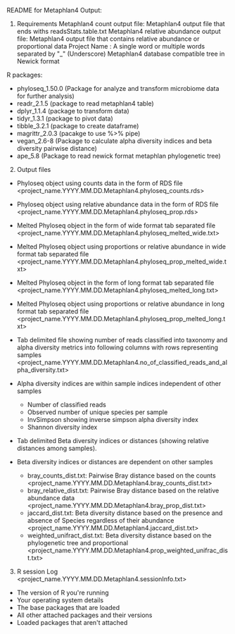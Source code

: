 README for Metaphlan4 Output:

1. Requirements 
Metaphlan4 count output file: Metaphlan4 output file that ends withs readsStats.table.txt 
Metaphlan4 relative abundance output file: Metaphlan4 output file that contains relative abundance or proportional data
Project Name : A single word or multiple words separated by "_" (Underscore)
Metaphlan4 database compatible tree in Newick format 

R packages:
- phyloseq_1.50.0 (Package for analyze and transform microbiome data for further analysis)
- readr_2.1.5 (package to read metaphlan4 table)
- dplyr_1.1.4 (package to transform data)
- tidyr_1.3.1 (package to pivot data)
- tibble_3.2.1 (package to create dataframe)
- magrittr_2.0.3 (pacakge to use %>% pipe)
- vegan_2.6-8 (Package to calculate alpha diversity indices and beta diversity pairwise distance)
- ape_5.8 (Package to read newick format metaphlan phylogenetic tree)

2. Output files 
- Phyloseq object using counts data in the form of RDS file <project_name.YYYY.MM.DD.Metaphlan4.phyloseq_counts.rds>
- Phyloseq object using relative abundance data in the form of RDS file <project_name.YYYY.MM.DD.Metaphlan4.phyloseq_prop.rds>
- Melted Phyloseq object in the form of wide format tab separated file <project_name.YYYY.MM.DD.Metaphlan4.phyloseq_melted_wide.txt>
- Melted Phyloseq object using proportions or relative abundance in wide format tab separated file <project_name.YYYY.MM.DD.Metaphlan4.phyloseq_prop_melted_wide.txt>
- Melted Phyloseq object in the form of long format tab separated file <project_name.YYYY.MM.DD.Metaphlan4.phyloseq_melted_long.txt>
- Melted Phyloseq object using proportions or relative abundance in long format tab separated file <project_name.YYYY.MM.DD.Metaphlan4.phyloseq_prop_melted_long.txt>

- Tab delimited file showing number of reads classified into taxonomy and alpha diversity metrics into following columns with rows representing samples <project_name.YYYY.MM.DD.Metaphlan4.no_of_classified_reads_and_alpha_diversity.txt>
- Alpha diversity indices are within sample indices independent of other samples
	- Number of classified reads 
	- Observed number of unique species per sample 
	- InvSimpson showing inverse simpson alpha diversity index
	- Shannon diversity index
- Tab delimited Beta diversity indices or distances (showing relative distances among samples).
- Beta diversity indices or distances are dependent on other samples
	- bray_counts_dist.txt: Pairwise Bray distance based on the counts  <project_name.YYYY.MM.DD.Metaphlan4.bray_counts_dist.txt>
	- bray_relative_dist.txt: Pairwise Bray distance based on the relative abundance data <project_name.YYYY.MM.DD.Metaphlan4.bray_prop_dist.txt>
	- jaccard_dist.txt: Beta diversity distance based on the presence and absence of Species regardless of their abundance <project_name.YYYY.MM.DD.Metaphlan4.jaccard_dist.txt>
	- weighted_unifract_dist.txt: Beta diversity distance based on the phylogenetic tree and proportional  <project_name.YYYY.MM.DD.Metaphlan4.prop_weighted_unifrac_dist.txt>


3. R session Log <project_name.YYYY.MM.DD.Metaphlan4.sessionInfo.txt>
- The version of R you're running
- Your operating system details
- The base packages that are loaded
- All other attached packages and their versions
- Loaded packages that aren't attached

